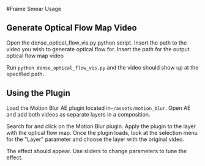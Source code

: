 #Frame Smear Usage 

## Generate Optical Flow Map Video 

Open the dense_optical_flow_vis.py python script. Insert the path to the video you wish to generate optical flow for. Insert the path for the output optical
flow map video 

Run `python dense_optical_flow_vis.py` and the video should show up at the specified path. 

## Using the Plugin 

Load the Motion Blur AE plugin located in`~/assets/motion_blur`. Open AE and add both videos as separate layers in a composition.

Search for and click on the Motion Blur plugin. Apply the plugin to the layer with the optical flow map. Once the plugin loads, look at the selection menu for the "Layer" parameter and choose the layer with the original video.

The effect should appear. Use sliders to change parameters to tune the effect.  
